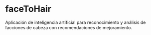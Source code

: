 # faceToHair

Aplicación de inteligencia artificial para reconocimiento y análisis de facciones de cabeza con recomendaciones de mejoramiento.
